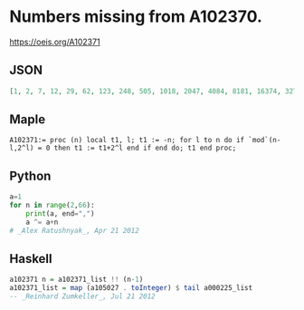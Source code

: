 # Numbers missing from A102370\.
https://oeis.org/A102371
## JSON
```JSON
[1, 2, 7, 12, 29, 62, 123, 248, 505, 1018, 2047, 4084, 8181, 16374, 32755, 65520, 131057, 262130, 524279, 1048572, 2097133, 4194286, 8388587, 16777192, 33554409, 67108842, 134217711, 268435428, 536870885]
```
## Maple
```Maple
A102371:= proc (n) local t1, l; t1 := -n; for l to n do if `mod`(n-l,2^l) = 0 then t1 := t1+2^l end if end do; t1 end proc;
```
## Python
```Python
a=1
for n in range(2,66):
    print(a, end=",")
    a ^= a+n
# _Alex Ratushnyak_, Apr 21 2012
```
## Haskell
```Haskell
a102371 n = a102371_list !! (n-1)
a102371_list = map (a105027 . toInteger) $ tail a000225_list
-- _Reinhard Zumkeller_, Jul 21 2012
```
